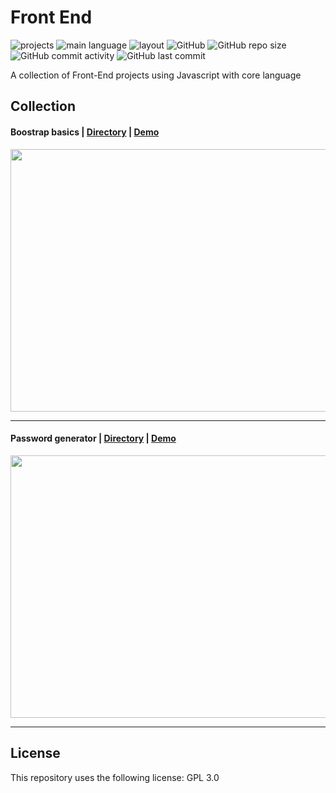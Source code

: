 # Front End
![projects](https://img.shields.io/static/v1?label=projects&message=4&color=blue)
![main language](https://img.shields.io/static/v1?label=language&message=Javascript&logo=javascript&color=red)
![layout](https://img.shields.io/static/v1?label=layout&message=Bootstrap&logo=bootstrap&color=green)
![GitHub](https://img.shields.io/github/license/neemiassgc/front-end)
![GitHub repo size](https://img.shields.io/github/repo-size/neemiassgc/front-end)
![GitHub commit activity](https://img.shields.io/github/commit-activity/w/neemiassgc/front-end)
![GitHub last commit](https://img.shields.io/github/last-commit/neemiassgc/front-end)

A collection of Front-End projects using Javascript with core language

## Collection

#### Boostrap basics | [Directory](https://github.com/neemiassgc/front-end/tree/main/bootstrap-basics) | [Demo](https://bootstrap-webpage.web.app)

<img width="800" height="420" src="https://raw.githubusercontent.com/neemiassgc/front-end/main/bootstrap-basics/screenshot.png"/>

---


#### Password generator | [Directory](https://github.com/neemiassgc/front-end/tree/main/password-generator) | [Demo](https://forgepass.web.app)

<img width="800" height="420" src="https://raw.githubusercontent.com/neemiassgc/front-end/main/password-generator/Screenshot.png"/>

---

## License
This repository uses the following license: GPL 3.0
